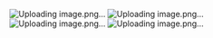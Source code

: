 ![Uploading image.png…]()
![Uploading image.png…]()
![Uploading image.png…]()
![Uploading image.png…]()

